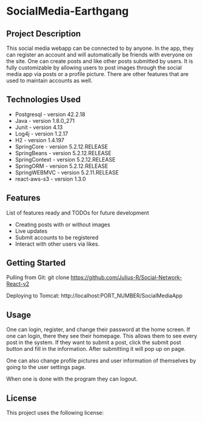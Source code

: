 # SocialMedia-Earthgang

## Project Description

This social media webapp can be connected to by anyone. In the app, they can register an account and will automatically be friends with everyone on the site. One can create posts and like other posts submitted by users. It is fully customizable by allowing users to post images through the social media app via posts or a profile picture. There are other features that are used to maintain accounts as well.

## Technologies Used

- Postgresql - version 42.2.18
- Java - version 1.8.0_271
- Junit - version 4.13
- Log4j - version 1.2.17
- H2 - version 1.4.197
- SpringCore - version 5.2.12.RELEASE
- SpringBeans - version 5.2.12.RELEASE
- SpringContext - version 5.2.12.RELEASE
- SpringORM - version 5.2.12.RELEASE
- SpringWEBMVC - version 5.2.11.RELEASE
- react-aws-s3 - version 1.3.0

## Features

List of features ready and TODOs for future development

- Creating posts with or without images
- Live updates
- Submit accounts to be registered
- Interact with other users via likes.

## Getting Started

Pulling from Git:
git clone https://github.com/Julius-R/Social-Network-React-v2

Deploying to Tomcat:
http://localhost:PORT_NUMBER/SocialMediaApp

## Usage

One can login, register, and change their password at the home screen. If one can login, there they see their homepage. This allows them to see every post in the system. If they want to submit a post, click the submit post button and fill in the information. After submitting it will pop up on page.

One can also change profile pictures and user information of themselves by going to the user settings page.

When one is done with the program they can logout.

## License

This project uses the following license: [<MIT License>](https://choosealicense.com/licenses/mit/)
